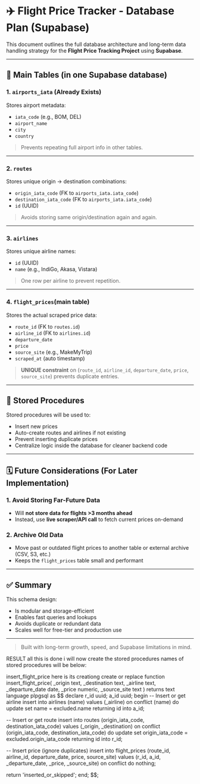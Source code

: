 # ✈️ Flight Price Tracker - Database Plan (Supabase)

This document outlines the full database architecture and long-term data handling strategy for the **Flight Price Tracking Project** using **Supabase**.

---

## 📁 Main Tables (in one Supabase database)

### 1. `airports_iata` (Already Exists)

Stores airport metadata:

* `iata_code` (e.g., BOM, DEL)
* `airport_name`
* `city`
* `country`

> Prevents repeating full airport info in other tables.

---

### 2. `routes`

Stores unique origin → destination combinations:

* `origin_iata_code` (FK to `airports_iata.iata_code`)
* `destination_iata_code` (FK to `airports_iata.iata_code`)
* `id` (UUID)

> Avoids storing same origin/destination again and again.

---

### 3. `airlines`

Stores unique airline names:

* `id` (UUID)
* `name` (e.g., IndiGo, Akasa, Vistara)

> One row per airline to prevent repetition.

---

### 4. `flight_prices`(main table)

Stores the actual scraped price data:

* `route_id` (FK to `routes.id`)
* `airline_id` (FK to `airlines.id`)
* `departure_date`
* `price`
* `source_site` (e.g., MakeMyTrip)
* `scraped_at` (auto timestamp)

> **UNIQUE constraint** on (`route_id`, `airline_id`, `departure_date`, `price`, `source_site`) prevents duplicate entries.

---

## 🔧 Stored Procedures

Stored procedures will be used to:

* Insert new prices
* Auto-create routes and airlines if not existing
* Prevent inserting duplicate prices
* Centralize logic inside the database for cleaner backend code

---

## 🗓️ Future Considerations (For Later Implementation)

### 1. Avoid Storing Far-Future Data

* Will **not store data for flights >3 months ahead**
* Instead, use **live scraper/API call** to fetch current prices on-demand

### 2. Archive Old Data

* Move past or outdated flight prices to another table or external archive (CSV, S3, etc.)
* Keeps the `flight_prices` table small and performant

---

## ✅ Summary

This schema design:

* Is modular and storage-efficient
* Enables fast queries and lookups
* Avoids duplicate or redundant data
* Scales well for free-tier and production use

---

> Built with long-term growth, speed, and Supabase limitations in mind.


RESULT 
all this is done
i will now create the stored procedures
names of stored procedures will be below:

insert_flight_price
here is its creationg
create or replace function insert_flight_price(
  _origin text,
  _destination text,
  _airline text,
  _departure_date date,
  _price numeric,
  _source_site text
)
returns text
language plpgsql
as $$
declare
  r_id uuid;
  a_id uuid;
begin
  -- Insert or get airline
  insert into airlines (name)
  values (_airline)
  on conflict (name) do update
  set name = excluded.name
  returning id into a_id;

  -- Insert or get route
  insert into routes (origin_iata_code, destination_iata_code)
  values (_origin, _destination)
  on conflict (origin_iata_code, destination_iata_code) do update
  set origin_iata_code = excluded.origin_iata_code
  returning id into r_id;

  -- Insert price (ignore duplicates)
  insert into flight_prices (route_id, airline_id, departure_date, price, source_site)
  values (r_id, a_id, _departure_date, _price, _source_site)
  on conflict do nothing;

  return 'inserted_or_skipped';
end;
$$;
